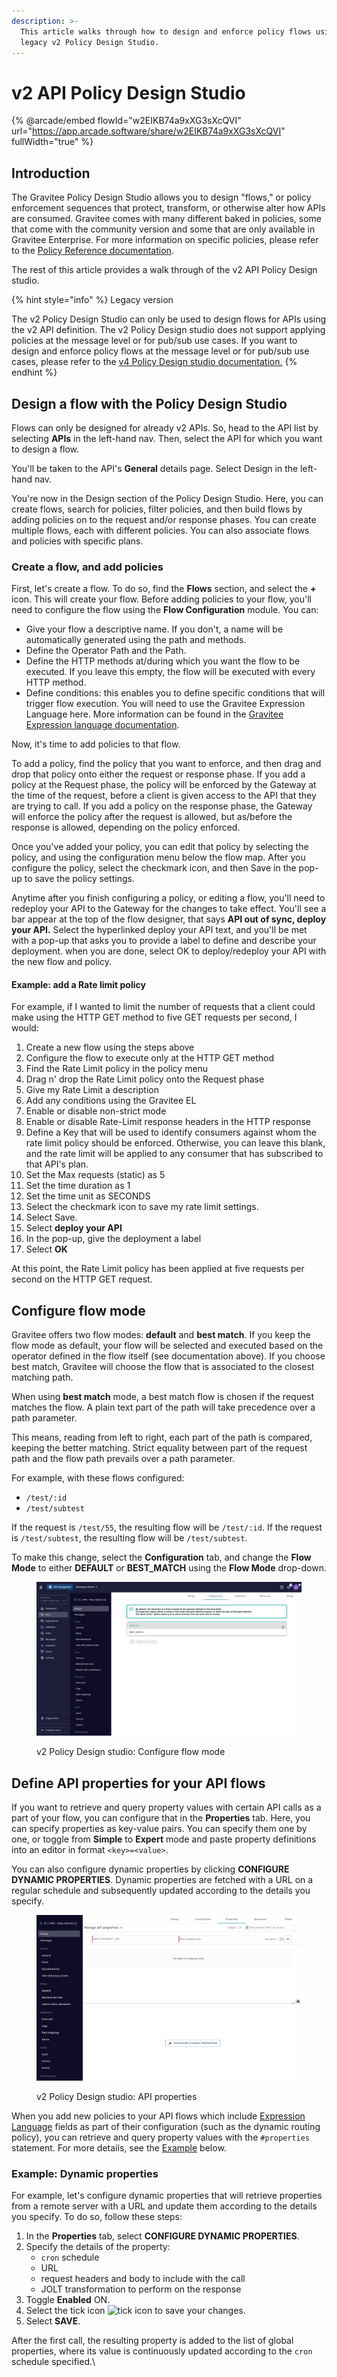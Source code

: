 ```yaml
---
description: >-
  This article walks through how to design and enforce policy flows using the
  legacy v2 Policy Design Studio.
---
```


# v2 API Policy Design Studio

{% @arcade/embed flowId="w2EIKB74a9xXG3sXcQVI" url="https://app.arcade.software/share/w2EIKB74a9xXG3sXcQVI" fullWidth="true" %}

## Introduction

The Gravitee Policy Design Studio allows you to design "flows," or policy enforcement sequences that protect, transform, or otherwise alter how APIs are consumed. Gravitee comes with many different baked in policies, some that come with the community version and some that are only available in Gravitee Enterprise. For more information on specific policies, please refer to the [Policy Reference documentation](policy-reference.md).&#x20;

The rest of this article provides a walk through of the v2 API Policy Design studio.&#x20;

{% hint style="info" %}
Legacy version

The v2 Policy Design Studio can only be used to design flows for APIs using the v2 API definition. The v2 Policy Design studio does not support applying policies at the message level or for pub/sub use cases. If you want to design and enforce policy flows at the message level or for pub/sub use cases, please refer to the [v4 Policy Design studio documentation.](v4-api-policy-design-studio.md)
{% endhint %}

## Design a flow with the Policy Design Studio

Flows can only be designed for already v2 APIs. So, head to the API list by selecting **APIs** in the left-hand nav. Then, select the API for which you want to design a flow.

You'll be taken to the API's **General** details page. Select Design in the left-hand nav.

You're now in the Design section of the Policy Design Studio. Here, you can create flows, search for policies, filter policies, and then build flows by adding policies on to the request and/or response phases. You can create multiple flows, each with different policies. You can also associate flows and policies with specific plans.

### Create a flow, and add policies

First, let's create a flow. To do so, find the **Flows** section, and select the **+** icon. This will create your flow. Before adding policies to your flow, you'll need to configure the flow using the **Flow Configuration** module. You can:

* Give your flow a descriptive name. If you don't, a name will be automatically generated using the path and methods.
* Define the Operator Path and the Path.&#x20;
* Define the HTTP methods at/during which you want the flow to be executed. If you leave this empty, the flow will be executed with every HTTP method.
* Define conditions: this enables you to define specific conditions that will trigger flow execution. You will need to use the Gravitee Expression Language here. More information can be found in the [Gravitee Expression language documentation](gravitee-expression-language.md).&#x20;

Now, it's time to add policies to that flow.

To add a policy, find the policy that you want to enforce, and then drag and drop that policy onto either the request or response phase. If you add a policy at the Request phase, the policy will be enforced by the Gateway at the time of the request, before a client is given access to the API that they are trying to call. If you add a policy on the response phase, the Gateway will enforce the policy after the request is allowed, but as/before the response is allowed, depending on the policy enforced.

Once you've added your policy, you can edit that policy by selecting the policy, and using the configuration menu below the flow map. After you configure the policy, select the checkmark icon, and then Save in the pop-up to save the policy settings.

Anytime after you finish configuring a policy, or editing a flow, you'll need to redeploy your API to the Gateway for the changes to take effect. You'll see a bar appear at the top of the flow designer, that says **API out of sync, deploy your API.** Select the hyperlinked deploy your API text, and you'll be met with a pop-up that asks you to provide a label to define and describe your deployment. when you are done, select OK to deploy/redeploy your API with the new flow and policy.

#### Example: add a Rate limit policy

For example, if I wanted to limit the number of requests that a client could make using the HTTP GET method to five GET requests per second, I would:

1. Create a new flow using the steps above
2. Configure the flow to execute only at the HTTP GET method
3. Find the Rate Limit policy in the policy menu
4. Drag n' drop the Rate Limit policy onto the Request phase
5. Give my Rate Limit a description
6. Add any conditions using the Gravitee EL
7. Enable or disable non-strict mode
8. Enable or disable Rate-Limit response headers in the HTTP response
9. Define a Key that will be used to identify consumers against whom the rate limit policy should be enforced. Otherwise, you can leave this blank, and the rate limit will be applied to any consumer that has subscribed to that API's plan.
10. Set the Max requests (static) as 5
11. Set the time duration as 1
12. Set the time unit as SECONDS
13. Select the checkmark icon to save my rate limit settings.
14. Select Save.
15. Select **deploy your API**
16. In the pop-up, give the deployment a label
17. Select **OK**

At this point, the Rate Limit policy has been applied at five requests per second on the HTTP GET request.

## Configure flow mode

Gravitee offers two flow modes: **default** and **best match**. If you keep the flow mode as default, your flow will be selected and executed based on the operator defined in the flow itself (see documentation above). If you choose best match, Gravitee will choose the flow that is associated to the closest matching path.

When using **best match** mode, a best match flow is chosen if the request matches the flow. A plain text part of the path will take precedence over a path parameter.

This means, reading from left to right, each part of the path is compared, keeping the better matching. Strict equality between part of the request path and the flow path prevails over a path parameter.

For example, with these flows configured:

* `/test/:id`
* `/test/subtest`

If the request is `/test/55`, the resulting flow will be `/test/:id`. If the request is `/test/subtest`, the resulting flow will be `/test/subtest`.

To make this change, select the **Configuration** tab, and change the **Flow Mode** to either **DEFAULT** or **BEST\_MATCH** using the **Flow Mode** drop-down.&#x20;

<figure><img src="../../.gitbook/assets/Configure flow mode.png" alt=""><figcaption><p>v2 Policy Design studio: Configure flow mode</p></figcaption></figure>

## Define API properties for your API flows

If you want to retrieve and query property values with certain API calls as a part of your flow, you can configure that in the **Properties** tab. Here, you can specify properties as key-value pairs. You can specify them one by one, or toggle from **Simple** to **Expert** mode and paste property definitions into an editor in format `<key>=<value>`.

You can also configure dynamic properties by clicking **CONFIGURE DYNAMIC PROPERTIES**. Dynamic properties are fetched with a URL on a regular schedule and subsequently updated according to the details you specify.

<figure><img src="../../.gitbook/assets/API properties.png" alt=""><figcaption><p>v2 Policy Design studio: API properties</p></figcaption></figure>

When you add new policies to your API flows which include [Expression Language](https://docs.gravitee.io/apim/3.x/apim\_publisherguide\_expression\_language.html#api) fields as part of their configuration (such as the dynamic routing policy), you can retrieve and query property values with the `#properties` statement. For more details, see the [Example](https://docs.gravitee.io/apim/3.x/apim\_publisherguide\_design\_studio\_create.html#example) below.

### **Example: Dynamic properties**

For example, let's configure dynamic properties that will retrieve properties from a remote server with a URL and update them according to the details you specify. To do so, follow these steps:

1. In the **Properties** tab, select **CONFIGURE DYNAMIC PROPERTIES**.
2. Specify the details of the property:
   * `cron` schedule
   * URL
   * request headers and body to include with the call
   * JOLT transformation to perform on the response
3. Toggle **Enabled** ON.
4. Select the tick icon ![tick icon](https://docs.gravitee.io/images/icons/tick-icon.png) to save your changes.
5. Select **SAVE**.

After the first call, the resulting property is added to the list of global properties, where its value is continuously updated according to the `cron` schedule specified.\


